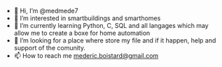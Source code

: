 - 👋 Hi, I’m @medmede7
- 👀 I’m interested in smartbuildings and smarthomes
- 🌱 I’m currently learning Python, C, SQL and all langages which may allow me to create a boxe for home automation
- 💞️ I’m looking for a place where store my file and if it happen, help and support of the comunity.
- 📫 How to reach me mederic.boistard@gmail.com


<!---
First of all I would apologize for 2 things :
First is my English level. But I would prefer comment my code with a low English level than in french.
Second is my programming use. I am not a programmer, I learned multiple languages but never learn how to code rules.
I would prefer start my project presentation with these two apologies to allow you to be indulgent with the code you will see here. But, I am here to lear so all remarques on my code form or my English is welcome.

Here is my project.

I have a raspberry pi 3b in my possession and 2 hard drives. The aim of this project is, through the RPI to :
1. Be able to access one of the two hard drives from every devices (Windows and Android devices) in the house (mines for a first step)
2. Create a database of all my folders and files contained on the drive. It's been a long time a bought my drive and year after year I store a large amount of data sometime in a good order and sometimes not... Database will help me to explore all folders and files in my hard drive.
3. Create a automatic savegard of my first hard drive on the second. Regularly the first will be copy on the second, format and data from the second will be restored on the first. Data have to stay on the second drive.
4. Next step should be an out of network access to the Pi and so to my data as a host.

This project is also a good point of start to lear stacking of multiple systems, data management, network connexion and so on.

Question to answer before starting code.
How to create a NAS ?
How to create a database mySQL
How to manage the database ? Which langage ?
How to automatize the savegard and format with RPI ?

--->
